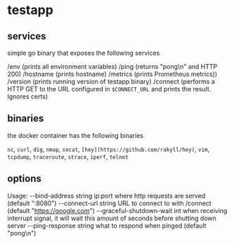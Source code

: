 # testapp

## services

simple go binary that exposes the following services

/env  (prints all environment variables)
/ping (returns "pong\n" and HTTP 200)
/hostname (prints hostname)
/metrics (prints Prometheus metrics)) 
/version (prints running version of testapp binary) 
/connect (performs a HTTP GET to the URL configured in `$CONNECT_URL` and prints the result. Ignores certs)

## binaries
the docker container has the following binaries

`nc`, `curl`, `dig`, `nmap`, `socat`, `[hey](https://github.com/rakyll/hey)`, `vim`, `tcpdump`, `traceroute`, `strace`, `iperf`, `telnet`

## options

Usage:
      --bind-address string          ip:port where http requests are served (default ":8080")
      --connect-url string           URL to connect to with /connect (default "https://google.com")
      --graceful-shutdown-wait int   when receiving interrupt signal, it will wait this amount of seconds before shutting down server
      --ping-response string         what to respond when pinged (default "pong\n")

